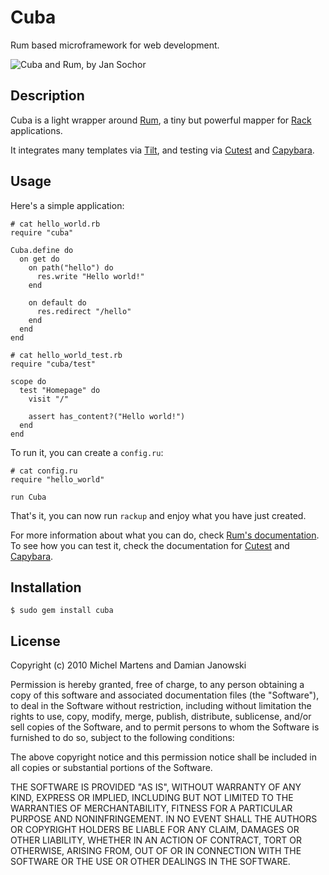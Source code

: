 Cuba
====

Rum based microframework for web development.

![Cuba and Rum, by Jan Sochor](http://farm3.static.flickr.com/2619/4032103097_8324c6fecf.jpg)

Description
-----------

Cuba is a light wrapper around [Rum](http://github.com/chneukirchen/rum),
a tiny but powerful mapper for [Rack](http://github.com/chneukirchen/rack)
applications.

It integrates many templates via [Tilt](http://github.com/rtomayko/tilt),
and testing via [Cutest](http://github.com/djanowski/cutest) and
[Capybara](http://github.com/jnicklas/capybara).

Usage
-----

Here's a simple application:

    # cat hello_world.rb
    require "cuba"

    Cuba.define do
      on get do
        on path("hello") do
          res.write "Hello world!"
        end

        on default do
          res.redirect "/hello"
        end
      end
    end

    # cat hello_world_test.rb
    require "cuba/test"

    scope do
      test "Homepage" do
        visit "/"

        assert has_content?("Hello world!")
      end
    end

To run it, you can create a `config.ru`:

    # cat config.ru
    require "hello_world"

    run Cuba

That's it, you can now run `rackup` and enjoy what you have just created.

For more information about what you can do, check [Rum's
documentation](http://github.com/chneukirchen/rum). To see how you can test it,
check the documentation for [Cutest](http://github.com/djanowski/cutest) and
[Capybara](http://github.com/jnicklas/capybara).

Installation
------------

    $ sudo gem install cuba

License
-------

Copyright (c) 2010 Michel Martens and Damian Janowski

Permission is hereby granted, free of charge, to any person
obtaining a copy of this software and associated documentation
files (the "Software"), to deal in the Software without
restriction, including without limitation the rights to use,
copy, modify, merge, publish, distribute, sublicense, and/or sell
copies of the Software, and to permit persons to whom the
Software is furnished to do so, subject to the following
conditions:

The above copyright notice and this permission notice shall be
included in all copies or substantial portions of the Software.

THE SOFTWARE IS PROVIDED "AS IS", WITHOUT WARRANTY OF ANY KIND,
EXPRESS OR IMPLIED, INCLUDING BUT NOT LIMITED TO THE WARRANTIES
OF MERCHANTABILITY, FITNESS FOR A PARTICULAR PURPOSE AND
NONINFRINGEMENT. IN NO EVENT SHALL THE AUTHORS OR COPYRIGHT
HOLDERS BE LIABLE FOR ANY CLAIM, DAMAGES OR OTHER LIABILITY,
WHETHER IN AN ACTION OF CONTRACT, TORT OR OTHERWISE, ARISING
FROM, OUT OF OR IN CONNECTION WITH THE SOFTWARE OR THE USE OR
OTHER DEALINGS IN THE SOFTWARE.
